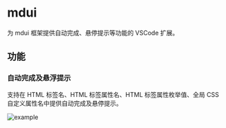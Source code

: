 # mdui

为 mdui 框架提供自动完成、悬停提示等功能的 VSCode 扩展。

## 功能

### 自动完成及悬浮提示

支持在 HTML 标签名、HTML 标签属性名、HTML 标签属性枚举值、全局 CSS 自定义属性名中提供自动完成及悬停提示。

![example](https://user-images.githubusercontent.com/3030330/270522064-e9d2106d-cfe3-45d9-8a82-7fb98a56183b.gif)
